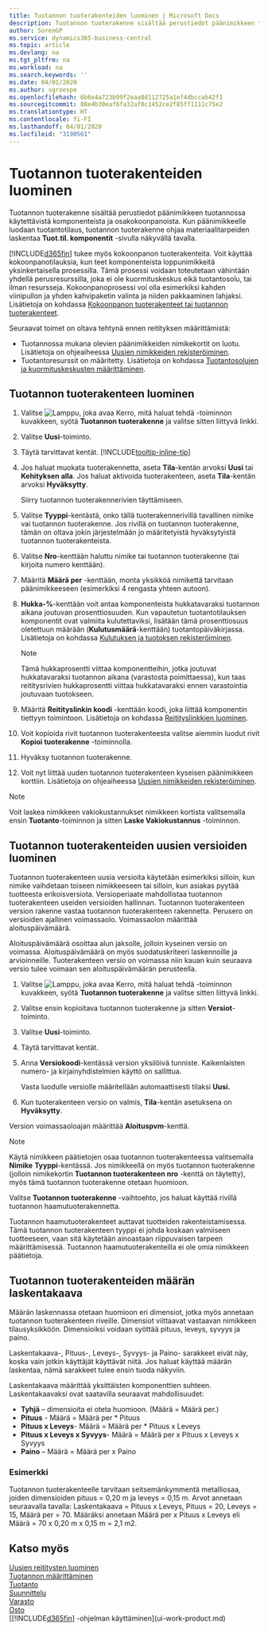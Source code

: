 ```yaml
---
title: Tuotannon tuoterakenteiden luominen | Microsoft Docs
description: Tuotannon tuoterakenne sisältää perustiedot päänimikkeen tuotannossa käytettävistä komponenteista ja osakokoonpanoista. Kun päänimikkeelle luodaan tuotantotilaus, tuotannon tuoterakenne ohjaa materiaalitarpeiden laskentaa **Tuot.til. komponentit** -sivulla näkyvällä tavalla.
author: SorenGP
ms.service: dynamics365-business-central
ms.topic: article
ms.devlang: na
ms.tgt_pltfrm: na
ms.workload: na
ms.search.keywords: ''
ms.date: 04/01/2020
ms.author: sgroespe
ms.openlocfilehash: 6b6e4a723b99f2eaa8d112725a1ef4dbccab42f1
ms.sourcegitcommit: 88e4b30eaf6fa32af0c1452ce2f85ff1111c75e2
ms.translationtype: HT
ms.contentlocale: fi-FI
ms.lasthandoff: 04/01/2020
ms.locfileid: "3190561"
---
```

# <a name="create-production-boms"></a>Tuotannon tuoterakenteiden luominen
Tuotannon tuoterakenne sisältää perustiedot päänimikkeen tuotannossa käytettävistä komponenteista ja osakokoonpanoista. Kun päänimikkeelle luodaan tuotantotilaus, tuotannon tuoterakenne ohjaa materiaalitarpeiden laskentaa **Tuot.til. komponentit** -sivulla näkyvällä tavalla.

[!INCLUDE[d365fin](includes/d365fin_md.md)] tukee myös kokoonpanon tuoterakenteita. Voit käyttää kokoonpanotilauksia, kun teet komponenteista loppunimikkeitä yksinkertaisella prosessilla. Tämä prosessi voidaan toteutetaan vähintään yhdellä perusresurssilla, joka ei ole kuormituskeskus eikä tuotantosolu, tai ilman resursseja. Kokoonpanoprosessi voi olla esimerkiksi kahden viinipullon ja yhden kahvipaketin valinta ja niiden pakkaaminen lahjaksi. Lisätietoja on kohdassa [Kokoonpanon tuoterakenteet tai tuotannon tuoterakenteet](inventory-how-work-boms.md#assembly-boms-or-production-boms).  

Seuraavat toimet on oltava tehtynä ennen reitityksen määrittämistä:  

- Tuotannossa mukana olevien päänimikkeiden nimikekortit on luotu. Lisätietoja on ohjeaiheessa [Uusien nimikkeiden rekisteröiminen](inventory-how-register-new-items.md).
- Tuotantoresurssit on määritetty. Lisätietoja on kohdassa [Tuotantosolujen ja kuormituskeskusten määrittäminen](production-how-to-set-up-work-and-machine-centers.md).

## <a name="to-create-a-production-bom"></a>Tuotannon tuoterakenteen luominen  
1. Valitse ![Lamppu, joka avaa Kerro, mitä haluat tehdä -toiminnon](media/ui-search/search_small.png "Kerro, mitä haluat tehdä") kuvakkeen, syötä **Tuotannon tuoterakenne** ja valitse sitten liittyvä linkki.  
2. Valitse **Uusi**-toiminto.  
3. Täytä tarvittavat kentät. [!INCLUDE[tooltip-inline-tip](includes/tooltip-inline-tip_md.md)]
4. Jos haluat muokata tuoterakennetta, aseta **Tila**-kentän arvoksi **Uusi** tai **Kehityksen alla**. Jos haluat aktivoida tuoterakenteen, aseta **Tila**-kentän arvoksi **Hyväksytty**.  

    Siirry tuotannon tuoterakennerivien täyttämiseen.
5. Valitse **Tyyppi**-kentästä, onko tällä tuoterakennerivillä tavallinen nimike vai tuotannon tuoterakenne. Jos rivillä on tuotannon tuoterakenne, tämän on oltava jokin järjestelmään jo määritetyistä hyväksytyistä tuotannon tuoterakenteista.  
6.  Valitse **Nro**-kenttään haluttu nimike tai tuotannon tuoterakenne (tai kirjoita numero kenttään).  
7.  Määritä **Määrä per** -kenttään, monta yksikköä nimikettä tarvitaan päänimikkeeseen (esimerkiksi 4 rengasta yhteen autoon).  
8.  **Hukka-%**-kenttään voit antaa komponenteista hukkatavaraksi tuotannon aikana joutuvan prosenttiosuuden. Kun vapautetun tuotantotilauksen komponentit ovat valmiita kulutettaviksi, lisätään tämä prosenttiosuus oletettuun määrään (**Kulutusmäärä**-kenttään) tuotantopäiväkirjassa. Lisätietoja on kohdassa [Kulutuksen ja tuotoksen rekisteröiminen](production-how-to-register-consumption-and-output.md).  

    > [!NOTE]  
    >  Tämä hukkaprosentti viittaa komponentteihin, jotka joutuvat hukkatavaraksi tuotannon aikana (varastosta poimittaessa), kun taas reititysrivien hukkaprosentti viittaa hukkatavaraksi ennen varastointia joutuvaan tuotokseen.  

9.  Määritä **Reitityslinkin koodi** -kenttään koodi, joka liittää komponentin tiettyyn toimintoon. Lisätietoja on kohdassa [Reitityslinkkien luominen](production-how-to-create-routings.md#to-create-routing-links).
10. Voit kopioida rivit tuotannon tuoterakenteesta valitse aiemmin luodut rivit **Kopioi tuoterakenne** -toiminnolla.  
11.  Hyväksy tuotannon tuoterakenne.  
12.  Voit nyt liittää uuden tuotannon tuoterakenteen kyseisen päänimikkeen korttiin. Lisätietoja on ohjeaiheessa [Uusien nimikkeiden rekisteröiminen](inventory-how-register-new-items.md).  

> [!NOTE]  
>  Voit laskea nimikkeen vakiokustannukset nimikkeen kortista valitsemalla ensin **Tuotanto**-toiminnon ja sitten **Laske Vakiokustannus** -toiminnon.  

## <a name="to-create-a-new-versions-of-a-production-bom"></a>Tuotannon tuoterakenteiden uusien versioiden luominen
Tuotannon tuoterakenteen uusia versioita käytetään esimerkiksi silloin, kun nimike vaihdetaan toiseen nimikkeeseen tai silloin, kun asiakas pyytää tuotteesta erikoisversiota. Versioperiaate mahdollistaa tuotannon tuoterakenteen useiden versioiden hallinnan. Tuotannon tuoterakenteen version rakenne vastaa tuotannon tuoterakenteen rakennetta. Perusero on versioiden ajallinen voimassaolo. Voimassaolon määrittää aloituspäivämäärä.  

Aloituspäivämäärä osoittaa alun jaksolle, jolloin kyseinen versio on voimassa. Aloituspäivämäärä on myös suodatuskriteeri laskennoille ja arvioinneille. Tuoterakenteen versio on voimassa niin kauan kuin seuraava versio tulee voimaan sen aloituspäivämäärän perusteella.  

1.  Valitse ![Lamppu, joka avaa Kerro, mitä haluat tehdä -toiminnon](media/ui-search/search_small.png "Kerro, mitä haluat tehdä") kuvakkeen, syötä **Tuotannon tuoterakenne** ja valitse sitten liittyvä linkki.  
2.  Valitse ensin kopioitava tuotannon tuoterakenne ja sitten **Versiot**-toiminto.  
3.  Valitse **Uusi**-toiminto.  
4. Täytä tarvittavat kentät.
5. Anna **Versiokoodi**-kentässä version yksilöivä tunniste. Kaikenlaisten numero- ja kirjainyhdistelmien käyttö on sallittua.  

    Vasta luodulle versiolle määritellään automaattisesti tilaksi **Uusi.**
6. Kun tuoterakenteen versio on valmis, **Tila**-kentän asetuksena on **Hyväksytty**.  

Version voimassaoloajan määrittää **Aloituspvm**-kenttä.  

> [!NOTE]  
>  Käytä nimikkeen päätietojen osaa tuotannon tuoterakenteessa valitsemalla **Nimike** **Tyyppi**-kentässä. Jos nimikkeellä on myös tuotannon tuoterakenne (jolloin nimikekortin **Tuotannon tuoterakenteen nro** -kenttä on täytetty), myös tämä tuotannon tuoterakenne otetaan huomioon.  
>   
>  Valitse **Tuotannon tuoterakenne** -vaihtoehto, jos haluat käyttää rivillä tuotannon haamutuoterakennetta.  
>   
>  Tuotannon haamutuoterakenteet auttavat tuotteiden rakenteistamisessa. Tämä tuotannon tuoterakenteen tyyppi ei johda koskaan valmiiseen tuotteeseen, vaan sitä käytetään ainoastaan riippuvaisen tarpeen määrittämisessä. Tuotannon haamutuoterakenteilla ei ole omia nimikkeen päätietoja.

## <a name="quantity-calculation-formula-on-production-boms"></a>Tuotannon tuoterakenteiden määrän laskentakaava  
Määrän laskennassa otetaan huomioon eri dimensiot, jotka myös annetaan tuotannon tuoterakenteen riveille. Dimensiot viittaavat vastaavan nimikkeen tilausyksikköön. Dimensioiksi voidaan syöttää pituus, leveys, syvyys ja paino.  

Laskentakaava-, Pituus-, Leveys-, Syvyys- ja Paino- sarakkeet eivät näy, koska vain jotkin käyttäjät käyttävät niitä. Jos haluat käyttää määrän laskentaa, nämä sarakkeet tulee ensin tuoda näkyviin.  

Laskentakaava määrittää yksittäisten komponenttien suhteen. Laskentakaavaksi ovat saatavilla seuraavat mahdollisuudet:  

-  **Tyhjä** – dimensioita ei oteta huomioon. (Määrä = Määrä per.)  
-  **Pituus** - Määrä = Määrä per * Pituus  
-  **Pituus x Leveys**- Määrä = Määrä per * Pituus x Leveys  
-  **Pituus x Leveys x Syvyys**- Määrä = Määrä per x Pituus x Leveys x Syvyys  
-  **Paino** – Määrä = Määrä per x Paino  

### <a name="example"></a>Esimerkki  
Tuotannon tuoterakenteelle tarvitaan seitsemänkymmentä metalliosaa, joiden dimensioiden pituus = 0,20 m ja leveys = 0,15 m. Arvot annetaan seuraavalla tavalla: Laskentakaava = Pituus x Leveys, Pituus = 20, Leveys = 15, Määrä per = 70. Määräksi annetaan Määrä per x Pituus x Leveys eli Määrä = 70 x 0,20 m x 0,15 m = 2,1 m2.  

## <a name="see-also"></a>Katso myös  
[Uusien reititysten luominen](production-how-to-create-routings.md)   
[Tuotannon määrittäminen](production-configure-production-processes.md)  
[Tuotanto](production-manage-manufacturing.md)    
[Suunnittelu](production-planning.md)   
[Varasto](inventory-manage-inventory.md)  
[Osto](purchasing-manage-purchasing.md)  
[[!INCLUDE[d365fin](includes/d365fin_md.md)] -ohjelman käyttäminen](ui-work-product.md)
